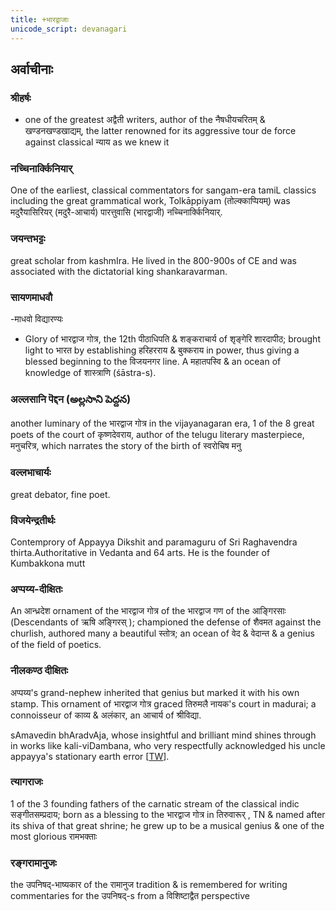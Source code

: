 ```yaml
---
title: +भारद्वाजाः
unicode_script: devanagari
---
```


## अर्वाचीनाः
### श्रीहर्षः
- one of the greatest अद्वैती writers, author of the नैषधीयचरितम् & खण्डनखण्डखाद्यम्, the latter renowned for its aggressive tour de force against classical न्याय as we knew it

### नच्चिनार्क्किनियार्
One of the earliest, classical commentators for sangam-era tamiL classics including the great grammatical work, Tolkāppiyam (तोल्क्काप्पियम्) was मदुरैयासिरियर् (मदुरै-आचार्य) पारत्तुवासि (भारद्वाजी) नच्चिनार्क्किनियार्.

### जयन्तभट्टः
great scholar from kashmIra. He lived in the 800-900s of CE and was associated with
the dictatorial king shankaravarman.

### सायणमाधवौ
-माधवो विद्यारण्यः
  - Glory of भारद्वाज गोत्र, the 12th पीठाधिपति & शङ्कराचार्य of शृङ्गेरि शारदापीठ; brought light to भारत by establishing हरिहरराय & बुक्कराय in power, thus giving a blessed beginning to the विजयनगर line. A महातपस्वि & an ocean of knowledge of शास्त्राणि (śāstra-s).

### अल्लसानि पॆद्दन (అల్లసాని పెద్దన)
another luminary of the भारद्वाज गोत्र in the vijayanagaran era, 1 of the 8 great poets of the court of कृष्णदेवराय, author of the telugu literary masterpiece, मनुचरित्र, which narrates the story of the birth of स्वरोचिष मनु

### वल्लभाचार्यः
great debator, fine poet.  

### विजयेन्द्रतीर्थः
Contemprory of Appayya Dikshit and paramaguru of Sri Raghavendra thirta.Authoritative in Vedanta and 64 arts. He is the founder of Kumbakkona  mutt

### अप्पय्य-दीक्षितः
An आन्ध्रदेश ornament of the भारद्वाज गोत्र of the भारद्वाज गण of the आङ्गिरसाः (Descendants of ऋषि अङ्गिरस् ); championed the defense of शैवमत against the churlish, authored many a beautiful स्तोत्र; an ocean of वेद & वेदान्त & a genius of the field of poetics.

### नीलकण्ठ दीक्षितः
अप्पय्य's grand-nephew inherited that genius but marked it with his own stamp. This ornament of भारद्वाज गोत्र graced तिरुमलै नायक's court in madurai; a connoisseur of काव्य & अलंकार, an आचार्य of श्रीविद्या.

sAmavedin bhAradvAja, whose insightful and brilliant mind shines through in works like kali-viDambana, who very respectfully acknowledged his uncle appayya's stationary earth error \[[TW](https://twitter.com/blog_supplement/status/878469240298381313)\].


### त्यागराजः
1 of the 3 founding fathers of the carnatic stream of the classical indic सङ्गीतसम्प्रदाय; born as a blessing to the भारद्वाज गोत्र in तिरुवारूर् , TN & named after its shiva of that great shrine; he grew up to be a musical genius & one of the most glorious रामभक्ताः

### रङ्गरामानुजः
the उपनिषद्-भाष्यकार of the रामानुज tradition & is remembered for writing commentaries for the उपनिषद्-s from a विशिष्टाद्वैत perspective